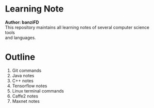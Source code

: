 # Learning Note
**Author: banziFD**    
This repository maintains all learning notes of several computer science tools  
and languages. 
# Outline
1. Git commands
2. Java notes
3. C++ notes
4. Tensorflow notes
5. Linux terminal commands
6. Caffe2 notes
7. Maxnet notes